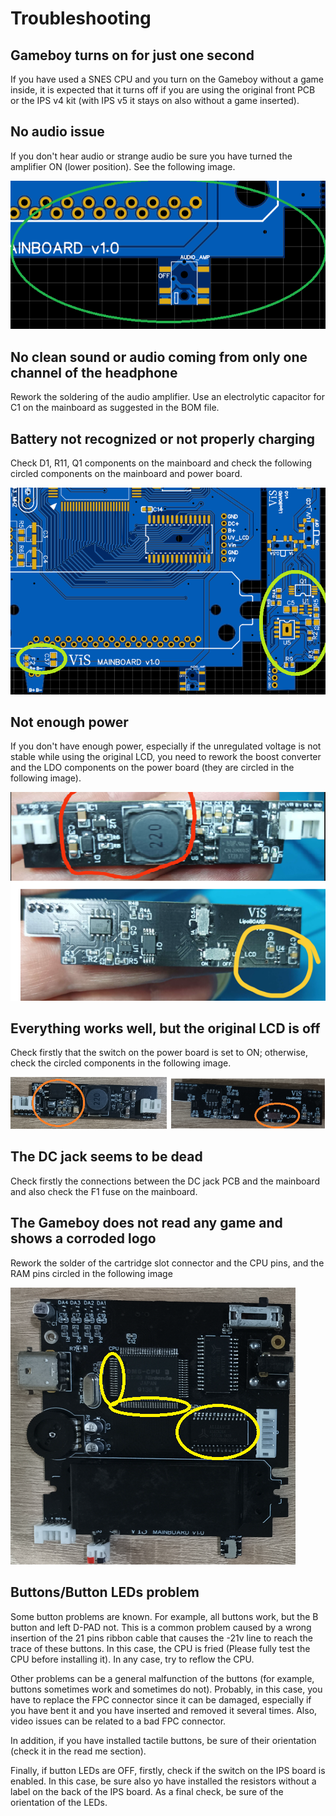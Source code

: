 # Troubleshooting

## Gameboy turns on for just one second

If you have used a SNES CPU and you turn on the Gameboy without a game inside, it is expected that it turns off if you are using the original 
front PCB or the IPS v4 kit (with IPS v5 it stays on also without a game inserted).

## No audio issue

If you don't hear audio or strange audio be sure you have turned the amplifier ON (lower position). See the following image.

![image](images/audio_amp_on_off.png)

## No clean sound or audio coming from only one channel of the headphone

Rework the soldering of the audio amplifier. Use an electrolytic capacitor for C1 on the mainboard as suggested in the BOM file.

## Battery not recognized or not properly charging

Check D1, R11, Q1 components on the mainboard and check the following circled components on the mainboard and power board.

![image](images/Battery_parts.png)

## Not enough power 

If you don't have enough power, especially if the unregulated voltage is not stable while using the original LCD, you need to rework the boost converter 
and the LDO components on the power board (they are circled in the following image). 

![image](images/boost_comps.png)

## Everything works well, but the original LCD is off

Check firstly that the switch on the power board is set to ON; otherwise, check the circled components in the following image.

![image](images/neg_voltage_comps.png)

## The DC jack seems to be dead

Check firstly the connections between the DC jack PCB and the mainboard and also check the F1 fuse on the mainboard.

## The Gameboy does not read any game and shows a corroded logo

Rework the solder of the cartridge slot connector and the CPU pins, and the RAM pins circled in the following image

![image](images/corrupted_logo.png)

## Buttons/Button LEDs problem

Some button problems are known. For example, all buttons work, but the B button and left D-PAD not. This is a common problem caused by a wrong insertion of the 21 pins ribbon cable that causes the -21v line to reach the trace of these buttons. In this case, the CPU is fried (Please fully test the CPU before installing it). In any case, try to reflow the CPU.

Other problems can be a general malfunction of the buttons (for example, buttons sometimes work and sometimes do not). Probably, in this case, you have to replace the FPC connector since it can be damaged, especially if you have bent it and you have inserted and removed it several times. Also, video issues can be related to a bad FPC connector.

In addition, if you have installed tactile buttons, be sure of their orientation (check it in the read me section).

Finally, if button LEDs are OFF, firstly, check if the switch on the IPS board is enabled. In this case, be sure also yo have installed the resistors without a label on the back of the IPS board. As a final check, be sure of the orientation of the LEDs.

















